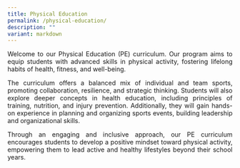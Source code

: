 ```yaml
---
title: Physical Education
permalink: /physical-education/
description: ""
variant: markdown
---
```

<div align="justify">
	
<p>	Welcome to our Physical Education (PE) curriculum. Our program aims to equip students with advanced skills in physical activity, fostering lifelong habits of health, fitness, and well-being.</p>

<p>The curriculum offers a balanced mix of individual and team sports, promoting collaboration, resilience, and strategic thinking. Students will also explore deeper concepts in health education, including principles of training, nutrition, and injury prevention. Additionally, they will gain hands-on experience in planning and organizing sports events, building leadership and organizational skills.</p>

<p>Through an engaging and inclusive approach, our PE curriculum encourages students to develop a positive mindset toward physical activity, empowering them to lead active and healthy lifestyles beyond their school years.</p>
</div>